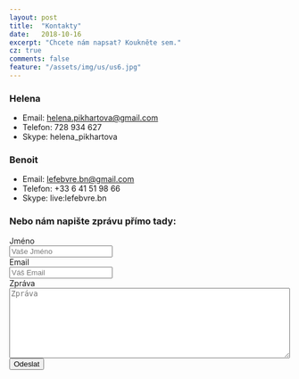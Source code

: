 ```yaml
---
layout: post
title:  "Kontakty"
date:   2018-10-16
excerpt: "Chcete nám napsat? Koukněte sem."
cz: true
comments: false
feature: "/assets/img/us/us6.jpg"
---
```



### Helena
* Email: helena.pikhartova@gmail.com
* Telefon: 728 934 627
* Skype: helena_pikhartova

### Benoit
* Email: lefebvre.bn@gmail.com
* Telefon: +33 6 41 51 98 66
* Skype: live:lefebvre.bn

### Nebo nám napište zprávu přímo tady:

<form action="http://getsimpleform.com/messages?form_api_token=e184e367746131b0bf2461bad87f8cd4" method="post">
  <label for='name'>Jméno</label>
  <br />
  <input type='text' id='name' name='name' placeholder='Vaše Jméno' />
  <br />
  <label for='email'>Email</label>
  <br />
  <input type='text' id='email' name='email' placeholder='Váš Email' />
  <br />
  <label for='email'>Zpráva</label>
  <br />
  <textarea id='message' name='message' placeholder='Zpráva' rows='8' cols='60'></textarea>
  <br />
  <input type='submit' value='Odeslat' />
</form>

